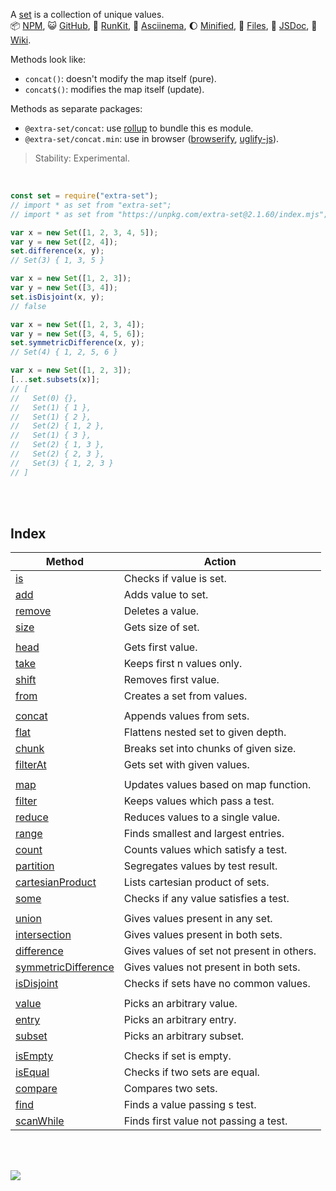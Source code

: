 A [set] is a collection of unique values.<br>
:package: [NPM](https://www.npmjs.com/package/extra-set),
:smiley_cat: [GitHub](https://github.com/orgs/nodef/packages?repo_name=extra-set),
:running: [RunKit](https://npm.runkit.com/extra-set),
:vhs: [Asciinema](https://asciinema.org/a/339298),
:moon: [Minified](https://www.npmjs.com/package/extra-set.min),
:scroll: [Files](https://unpkg.com/extra-set/),
:newspaper: [JSDoc](https://nodef.github.io/extra-set/),
:blue_book: [Wiki](https://github.com/nodef/extra-set/wiki/).

Methods look like:
- `concat()`: doesn't modify the map itself (pure).
- `concat$()`: modifies the map itself (update).

Methods as separate packages:
- `@extra-set/concat`: use [rollup] to bundle this es module.
- `@extra-set/concat.min`: use in browser ([browserify], [uglify-js]).

> Stability: Experimental.

<br>

```javascript
const set = require("extra-set");
// import * as set from "extra-set";
// import * as set from "https://unpkg.com/extra-set@2.1.60/index.mjs"; (deno)

var x = new Set([1, 2, 3, 4, 5]);
var y = new Set([2, 4]);
set.difference(x, y);
// Set(3) { 1, 3, 5 }

var x = new Set([1, 2, 3]);
var y = new Set([3, 4]);
set.isDisjoint(x, y);
// false

var x = new Set([1, 2, 3, 4]);
var y = new Set([3, 4, 5, 6]);
set.symmetricDifference(x, y);
// Set(4) { 1, 2, 5, 6 }

var x = new Set([1, 2, 3]);
[...set.subsets(x)];
// [
//   Set(0) {},
//   Set(1) { 1 },
//   Set(1) { 2 },
//   Set(2) { 1, 2 },
//   Set(1) { 3 },
//   Set(2) { 1, 3 },
//   Set(2) { 2, 3 },
//   Set(3) { 1, 2, 3 }
// ]
```

<br>
<br>


## Index

| Method                | Action                                     |
| --------------------- | ------------------------------------------ |
| [is]                  | Checks if value is set.                    |
| [add]                 | Adds value to set.                         |
| [remove]              | Deletes a value.                           |
| [size]                | Gets size of set.                          |
|                       |
| [head]                | Gets first value.                          |
| [take]                | Keeps first n values only.                 |
| [shift]               | Removes first value.                       |
| [from]                | Creates a set from values.                 |
|                       |
| [concat]              | Appends values from sets.                  |
| [flat]                | Flattens nested set to given depth.        |
| [chunk]               | Breaks set into chunks of given size.      |
| [filterAt]            | Gets set with given values.                |
|                       |
| [map]                 | Updates values based on map function.      |
| [filter]              | Keeps values which pass a test.            |
| [reduce]              | Reduces values to a single value.          |
| [range]               | Finds smallest and largest entries.        |
| [count]               | Counts values which satisfy a test.        |
| [partition]           | Segregates values by test result.          |
| [cartesianProduct]    | Lists cartesian product of sets.           |
| [some]                | Checks if any value satisfies a test.      |
|                       |
| [union]               | Gives values present in any set.           |
| [intersection]        | Gives values present in both sets.         |
| [difference]          | Gives values of set not present in others. |
| [symmetricDifference] | Gives values not present in both sets.     |
| [isDisjoint]          | Checks if sets have no common values.      |
|                       |
| [value]               | Picks an arbitrary value.                  |
| [entry]               | Picks an arbitrary entry.                  |
| [subset]              | Picks an arbitrary subset.                 |
|                       |
| [isEmpty]             | Checks if set is empty.                    |
| [isEqual]             | Checks if two sets are equal.              |
| [compare]             | Compares two sets.                         |
| [find]                | Finds a value passing s test.              |
| [scanWhile]           | Finds first value not passing a test.      |

<br>
<br>

[![](https://img.youtube.com/vi/mvO6zaIUO18/maxresdefault.jpg)](https://www.youtube.com/watch?v=mvO6zaIUO18)

[set]: https://developer.mozilla.org/en-US/docs/Web/JavaScript/Reference/Global_Objects/Set
[browserify]: https://www.npmjs.com/package/browserify
[rollup]: https://www.npmjs.com/package/rollup
[uglify-js]: https://www.npmjs.com/package/uglify-js
[is]: https://github.com/nodef/extra-set/wiki/is
[add]: https://github.com/nodef/extra-set/wiki/add
[remove]: https://github.com/nodef/extra-set/wiki/remove
[size]: https://github.com/nodef/extra-set/wiki/size
[head]: https://github.com/nodef/extra-set/wiki/head
[take]: https://github.com/nodef/extra-set/wiki/take
[shift]: https://github.com/nodef/extra-set/wiki/shift
[from]: https://github.com/nodef/extra-set/wiki/from
[concat]: https://github.com/nodef/extra-set/wiki/concat
[flat]: https://github.com/nodef/extra-set/wiki/flat
[chunk]: https://github.com/nodef/extra-set/wiki/chunk
[filterAt]: https://github.com/nodef/extra-set/wiki/filterAt
[map]: https://github.com/nodef/extra-set/wiki/map
[filter]: https://github.com/nodef/extra-set/wiki/filter
[reduce]: https://github.com/nodef/extra-set/wiki/reduce
[range]: https://github.com/nodef/extra-set/wiki/range
[count]: https://github.com/nodef/extra-set/wiki/count
[partition]: https://github.com/nodef/extra-set/wiki/partition
[cartesianProduct]: https://github.com/nodef/extra-set/wiki/cartesianProduct
[some]: https://github.com/nodef/extra-set/wiki/some
[union]: https://github.com/nodef/extra-set/wiki/union
[intersection]: https://github.com/nodef/extra-set/wiki/intersection
[difference]: https://github.com/nodef/extra-set/wiki/difference
[symmetricDifference]: https://github.com/nodef/extra-set/wiki/symmetricDifference
[isDisjoint]: https://github.com/nodef/extra-set/wiki/isDisjoint
[value]: https://github.com/nodef/extra-set/wiki/value
[entry]: https://github.com/nodef/extra-set/wiki/entry
[subset]: https://github.com/nodef/extra-set/wiki/subset
[isEmpty]: https://github.com/nodef/extra-set/wiki/isEmpty
[isEqual]: https://github.com/nodef/extra-set/wiki/isEqual
[compare]: https://github.com/nodef/extra-set/wiki/compare
[find]: https://github.com/nodef/extra-set/wiki/find
[scanWhile]: https://github.com/nodef/extra-set/wiki/scanWhile
